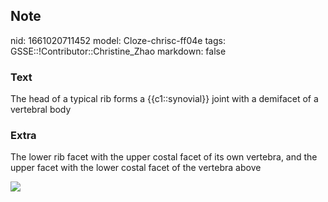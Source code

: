 ## Note
nid: 1661020711452
model: Cloze-chrisc-ff04e
tags: GSSE::!Contributor::Christine_Zhao
markdown: false

### Text
<div>
  <div>
    <div>
      <div>
        The head of a typical rib forms a {{c1::synovial}} joint
        with a demifacet of a vertebral body
      </div>
    </div>
  </div>
</div>

### Extra
The lower rib facet with the upper costal facet of its own
vertebra, and the upper facet with the lower costal facet of the
vertebra above
<div><img src=
"Screen%20Shot%202021-05-30%20at%207.21.01%20pm.png"></div>
